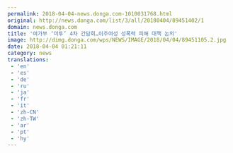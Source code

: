 ```yaml
---
permalink: 2018-04-04-news.donga.com-1010031768.html
original: http://news.donga.com/list/3/all/20180404/89451402/1
domain: news.donga.com
title: '여가부 ‘미투’ 4차 간담회…이주여성 성폭력 피해 대책 논의'
image: http://dimg.donga.com/wps/NEWS/IMAGE/2018/04/04/89451105.2.jpg
date: 2018-04-04 01:21:11
category: news
translations: 
 - 'en'
 - 'es'
 - 'de'
 - 'ru'
 - 'ja'
 - 'fr'
 - 'it'
 - 'zh-CN'
 - 'zh-TW'
 - 'ar'
 - 'pt'
 - 'hy'
---
```


